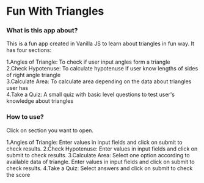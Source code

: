 <h1>Fun With Triangles</h1>

<h3>What is this app about?</h3>

This is a fun app created in Vanilla JS to learn about triangles in fun way. It has four sections:

1.Angles of Triangle: To check if user input angles form a triangle<br>
2.Check Hypotenuse: To calculate hypotenuse if user know lengths of sides of right angle triangle<br>
3.Calculate Area: To calculate area depending on the data about triangles user has<br>
4.Take a Quiz: A small quiz with basic level questions to test user's knowledge about triangles<br>

<h3>How to use?</h3>

Click on section you want to open.

1.Angles of Triangle: Enter values in input fields and click on submit to check results.
2.Check Hypotenuse: Enter values in input fields and click on submit to check results.
3.Calculate Area: Select one option according to available data of triangle. Enter values in input fields and click on submit to check results.
4.Take a Quiz: Select answers and click on submit to check the score
